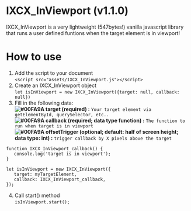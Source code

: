 # IXCX_InViewport (v1.1.0)
IXCX_InViewport is a very lightweight (547bytes!) vanilla javascript library that runs a user defined funtions when the target element is in viewport!

# How to use
1. Add the script to your document  
`<script src="assets/IXCX_InViewport.js"></script>`  
2. Create an IXCX_InViewport object  
`let isInViewport = new IXCX_InViewport({target: null, callback: null})`  
3. Fill in the following data:  
   **![#00FA9A](https://placehold.it/15/00FA9A/000000?text=+) target (required) :**  `Your target element via getElementById, querySelector, etc..`  
   **![#00FA9A](https://placehold.it/15/00FA9A/000000?text=+) callback (required; data type function) :**  `The function to run when target is in viewport`  
   **![#00FA9A](https://placehold.it/15/00FA9A/000000?text=+) offsetTrigger (optional; default: half of screen height; data type: int) :**  `trigger callback by X pixels above the target`  
   
  ```
  function IXCX_InViewport_callback() {
     console.log('target is in viewport');
  }
  
  let isInViewport = new IXCX_InViewport({  
     target: myTargetElement,  
     callback: IXCX_InViewport_callback,
  });
  ```
4. Call start() method  
`isInViewport.start();`
